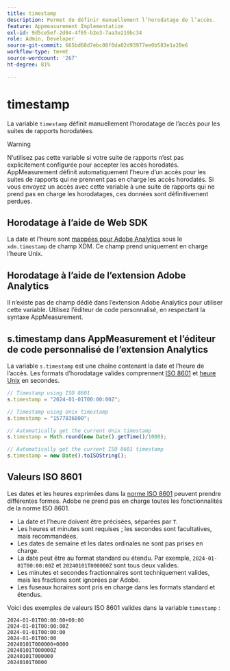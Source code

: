 ```yaml
---
title: timestamp
description: Permet de définir manuellement l’horodatage de l’accès.
feature: Appmeasurement Implementation
exl-id: 9d5ce5ef-2d84-4f65-b2e3-7aa3e219bc34
role: Admin, Developer
source-git-commit: 665bd68d7ebc08f0da02d93977ee0b583e1a28e6
workflow-type: tm+mt
source-wordcount: '267'
ht-degree: 81%

---
```


# timestamp

La variable `timestamp` définit manuellement l’horodatage de l’accès pour les suites de rapports horodatées.

>[!WARNING]
>
>N’utilisez pas cette variable si votre suite de rapports n’est pas explicitement configurée pour accepter les accès horodatés. AppMeasurement définit automatiquement l’heure d’un accès pour les suites de rapports qui ne prennent pas en charge les accès horodatés. Si vous envoyez un accès avec cette variable à une suite de rapports qui ne prend pas en charge les horodatages, ces données sont définitivement perdues.

## Horodatage à l’aide de Web SDK

La date et l’heure sont [mappées pour Adobe Analytics](https://experienceleague.adobe.com/docs/analytics/implementation/aep-edge/xdm-var-mapping.html?lang=fr) sous le `xdm.timestamp` de champ XDM. Ce champ prend uniquement en charge l’heure Unix.

## Horodatage à l’aide de l’extension Adobe Analytics

Il n’existe pas de champ dédié dans l’extension Adobe Analytics pour utiliser cette variable. Utilisez l’éditeur de code personnalisé, en respectant la syntaxe AppMeasurement.

## s.timestamp dans AppMeasurement et l’éditeur de code personnalisé de l’extension Analytics

La variable `s.timestamp` est une chaîne contenant la date et l’heure de l’accès. Les formats d’horodatage valides comprennent [ISO 8601](https://fr.wikipedia.org/wiki/ISO_8601) et [heure Unix](https://fr.wikipedia.org/wiki/Heure_Unix) en secondes.

```js
// Timestamp using ISO 8601
s.timestamp = "2024-01-01T00:00:00Z";

// Timestamp using Unix timestamp
s.timestamp = "1577836800";

// Automatically get the current Unix timestamp
s.timestamp = Math.round(new Date().getTime()/1000);

// Automatically get the current ISO 8601 timestamp
s.timestamp = new Date().toISOString();
```

## Valeurs ISO 8601

Les dates et les heures exprimées dans la [norme ISO 8601](https://fr.wikipedia.org/wiki/ISO_8601) peuvent prendre différentes formes. Adobe ne prend pas en charge toutes les fonctionnalités de la norme ISO 8601.

* La date et l’heure doivent être précisées, séparées par `T`.
* Les heures et minutes sont requises ; les secondes sont facultatives, mais recommandées.
* Les dates de semaine et les dates ordinales ne sont pas prises en charge.
* La date peut être au format standard ou étendu. Par exemple, `2024-01-01T00:00:00Z` et `20240101T000000Z` sont tous deux valides.
* Les minutes et secondes fractionnaires sont techniquement valides, mais les fractions sont ignorées par Adobe.
* Les fuseaux horaires sont pris en charge dans les formats standard et étendus.

Voici des exemples de valeurs ISO 8601 valides dans la variable `timestamp` :

```text
2024-01-01T00:00:00+00:00
2024-01-01T00:00:00Z
2024-01-01T00:00:00
2024-01-01T00:00
20240101T000000+0000
20240101T000000Z
20240101T000000
20240101T0000
```

